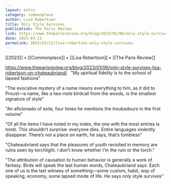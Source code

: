 ```yaml
---
layout: entry
category: commonplace
author: Lisa Robertson
title: Only Style Survives
publication: The Paris Review
link: https://www.theparisreview.org/blog/2023/01/06/only-style-survives-lisa-robertson-on-chateaubriand/
date: 2023-03-11
permalink: 2023/03/11/lisa-robertson-only-style-survives
---
```


[[2023]] • [[Commonplace]] • [[Lisa Robertson]] • [[The Paris Review]]

https://www.theparisreview.org/blog/2023/01/06/only-style-survives-lisa-robertson-on-chateaubriand/
 
"My spiritual fidelity is to the school of lapsed fashions"

"The evocative mystery of a name means everything to him, as it did to Proust—a name, like a two-note birdcall from the woods, is the smallest signature of style"

"An aficionado of exile, four times he mentions the troubadours in the first volume"

"Of all the items I have noted in my index, the one with the most entries is *tomb*. This shouldn’t surprise: everyone dies. Entire languages violently disappear. There’s not a place on earth, he says, that’s tombless"

"Chateaubriand says that the pleasures of youth revisited in memory are ruins seen by torchlight. I don’t know whether I’m the ruin or the torch."

"The attribution of causation to human behavior is generally a work of fantasy. Birds will speak the last human words, Chateaubriand says. Each one of us is the last witness of something—some custom, habit, way of speaking, economy, some lapsed mode of life. He says only style survives"
